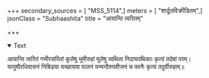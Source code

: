 +++
secondary_sources = [ "MSS_5114",]
meters = [ "शार्दूलविक्रीडितम्",]
jsonClass = "Subhaashita"
title = "आयान्ति त्वरितम्"

+++

<details open><summary>Text</summary>

आयान्ति त्वरितं गभीरसरितां कूलेषु भूमीरुहां मूलेषु व्यथिता निदाघपथिकाः कृत्यं तदेषां परम्।  
यत्पुष्पैरधिवासनं निबिडया यच्छायया पालनं यन्मन्दैरुपवीजनं च पवनैः कृत्यं तदुर्वीरुहाम्॥
</details>
